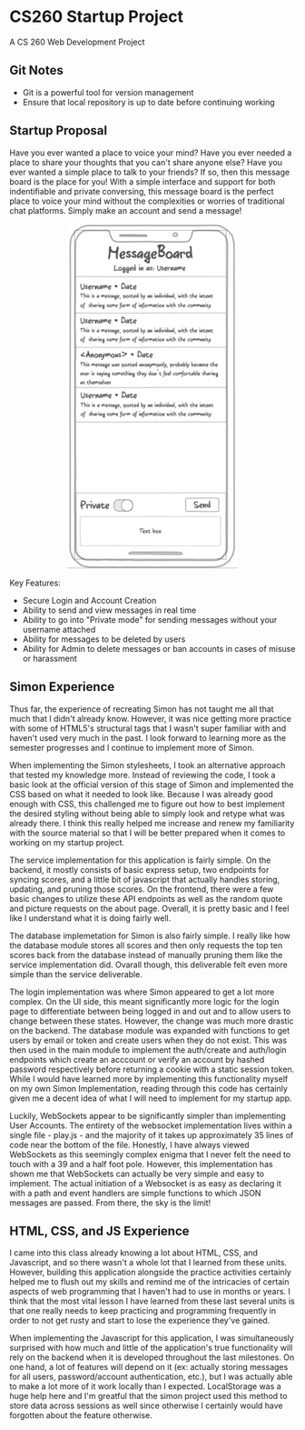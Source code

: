 # CS260 Startup Project
A CS 260 Web Development Project

## Git Notes
- Git is a powerful tool for version management
- Ensure that local repository is up to date before continuing working

## Startup Proposal
Have you ever wanted a place to voice your mind? Have you ever needed a place to share your thoughts that you can't share anyone else?  Have you ever wanted a simple place to talk to your friends?  If so, then this message board is the place for you!  With a simple interface and support for both indentifiable and private conversing, this message board is the perfect place to voice your mind without the complexities or worries of traditional chat platforms. Simply make an account and send a message!

<p align="center">
    <img src="proposal.png" width="300">
</p>

Key Features:
+ Secure Login and Account Creation
+ Ability to send and view messages in real time
+ Ability to go into "Private mode" for sending messages without your username attached
+ Ability for messages to be deleted by users
+ Ability for Admin to delete messages or ban accounts in cases of misuse or harassment

## Simon Experience
Thus far, the experience of recreating Simon has not taught me all that much that I didn't already know.  However, it was nice getting more practice with some of HTML5's structural tags that I wasn't super familiar with and haven't used very much in the past.  I look forward to learning more as the semester progresses and I continue to implement more of Simon.

When implementing the Simon stylesheets, I took an alternative approach that tested my knowledge more.  Instead of reviewing the code, I took a basic look at the official version of this stage of Simon and implemented the CSS based on what it needed to look like.  Because I was already good enough with CSS, this challenged me to figure out how to best implement the desired styling without being able to simply look and retype what was already there.  I think this really helped me increase and renew my familiarity with the source material so that I will be better prepared when it comes to working on my startup project.

The service implementation for this application is fairly simple.  On the backend, it mostly consists of basic express setup, two endpoints for syncing scores, and a little bit of javascript that actually handles storing, updating, and pruning those scores.  On the frontend, there were a few basic changes to utilize these API endpoints as well as the random quote and picture requests on the about page.  Overall, it is pretty basic and I feel like I understand what it is doing fairly well.

The database implemetation for Simon is also fairly simple.  I really like how the database module stores all scores and then only requests the top ten scores back from the database instead of manually pruning them like the service implementation did. Ovarall though, this deliverable felt even more simple than the service deliverable.

The login implementation was where Simon appeared to get a lot more complex.  On the UI side, this meant significantly more logic for the login page to differentiate between being logged in and out and to allow users to change between these states.  However, the change was much more drastic on the backend.  The database module was expanded with functions to get users by email or token and create users when they do not exist.  This was then used in the main module to implement the auth/create and auth/login endpoints which create an acccount or verify an account by hashed password respectively before returning a cookie with a static session token.  While I would have learned more by implementing this functionality myself on my own Simon Implementation, reading through this code has certainly given me a decent idea of what I will need to implement for my startup app.

Luckily, WebSockets appear to be significantly simpler than implementing User Accounts.  The entirety of the websocket implementation lives within a single file - play.js - and the majority of it takes up approximately 35 lines of code near the bottom of the file. Honestly, I have always viewed WebSockets as this seemingly complex enigma that I never felt the need to touch with a 39 and a half foot pole.  However, this implementation has shown me that WebSockets can actually be very simple and easy to implement.  The actual initiation of a Websocket is as easy as declaring it with a path and event handlers are simple functions to which JSON messages are passed. From there, the sky is the limit!

## HTML, CSS, and JS Experience

I came into this class already knowing a lot about HTML, CSS, and Javascript, and so there wasn't a whole lot that I learned from these units. However, building this application alongside the practice activities certainly helped me to flush out my skills and remind me of the intricacies of certain aspects of web programming that I haven't had to use in months or years. I think that the most vital lesson I have learned from these last several units is that one really needs to keep practicing and programming frequently in order to not get rusty and start to lose the experience they've gained.

When implementing the Javascript for this application, I was simultaneously surprised with how much and little of the application's true functionality will rely on the backend when it is developed throughout the last milestones.  On one hand, a lot of features will depend on it (ex: actually storing messages for all users, password/account authentication, etc.), but I was actually able to make a lot more of it work locally than I expected.  LocalStorage was a huge help here and I'm greatful that the simon project used this method to store data across sessions as well since otherwise I certainly would have forgotten about the feature otherwise.